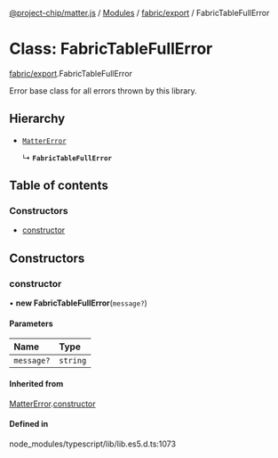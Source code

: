 [@project-chip/matter.js](../README.md) / [Modules](../modules.md) / [fabric/export](../modules/fabric_export.md) / FabricTableFullError

# Class: FabricTableFullError

[fabric/export](../modules/fabric_export.md).FabricTableFullError

Error base class for all errors thrown by this library.

## Hierarchy

- [`MatterError`](common_export.MatterError.md)

  ↳ **`FabricTableFullError`**

## Table of contents

### Constructors

- [constructor](fabric_export.FabricTableFullError.md#constructor)

## Constructors

### constructor

• **new FabricTableFullError**(`message?`)

#### Parameters

| Name | Type |
| :------ | :------ |
| `message?` | `string` |

#### Inherited from

[MatterError](common_export.MatterError.md).[constructor](common_export.MatterError.md#constructor)

#### Defined in

node_modules/typescript/lib/lib.es5.d.ts:1073
